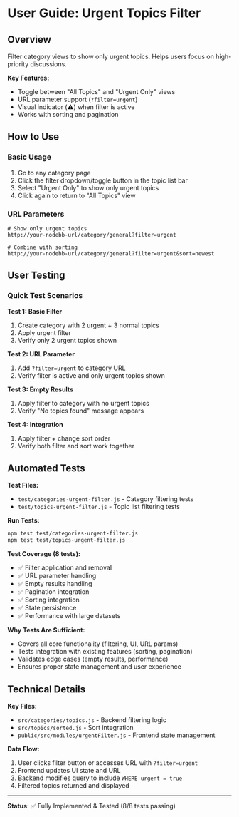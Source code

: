 # User Guide: Urgent Topics Filter

## Overview
Filter category views to show only urgent topics. Helps users focus on high-priority discussions.

**Key Features:**
- Toggle between "All Topics" and "Urgent Only" views
- URL parameter support (`?filter=urgent`)
- Visual indicator (⚠️) when filter is active
- Works with sorting and pagination

## How to Use

### Basic Usage
1. Go to any category page
2. Click the filter dropdown/toggle button in the topic list bar
3. Select "Urgent Only" to show only urgent topics
4. Click again to return to "All Topics" view

### URL Parameters
```
# Show only urgent topics
http://your-nodebb-url/category/general?filter=urgent

# Combine with sorting
http://your-nodebb-url/category/general?filter=urgent&sort=newest
```

## User Testing

### Quick Test Scenarios

**Test 1: Basic Filter**
1. Create category with 2 urgent + 3 normal topics
2. Apply urgent filter
3. Verify only 2 urgent topics shown

**Test 2: URL Parameter**
1. Add `?filter=urgent` to category URL
2. Verify filter is active and only urgent topics shown

**Test 3: Empty Results**
1. Apply filter to category with no urgent topics
2. Verify "No topics found" message appears

**Test 4: Integration**
1. Apply filter + change sort order
2. Verify both filter and sort work together

## Automated Tests

**Test Files:**
- `test/categories-urgent-filter.js` - Category filtering tests
- `test/topics-urgent-filter.js` - Topic list filtering tests

**Run Tests:**
```bash
npm test test/categories-urgent-filter.js
npm test test/topics-urgent-filter.js
```

**Test Coverage (8 tests):**
- ✅ Filter application and removal
- ✅ URL parameter handling
- ✅ Empty results handling
- ✅ Pagination integration
- ✅ Sorting integration
- ✅ State persistence
- ✅ Performance with large datasets

**Why Tests Are Sufficient:**
- Covers all core functionality (filtering, UI, URL params)
- Tests integration with existing features (sorting, pagination)
- Validates edge cases (empty results, performance)
- Ensures proper state management and user experience

## Technical Details

**Key Files:**
- `src/categories/topics.js` - Backend filtering logic
- `src/topics/sorted.js` - Sort integration
- `public/src/modules/urgentFilter.js` - Frontend state management

**Data Flow:**
1. User clicks filter button or accesses URL with `?filter=urgent`
2. Frontend updates UI state and URL
3. Backend modifies query to include `WHERE urgent = true`
4. Filtered topics returned and displayed

---

**Status**: ✅ Fully Implemented & Tested (8/8 tests passing)
